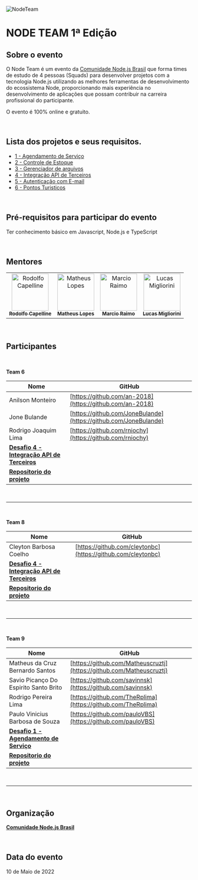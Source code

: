 ![NodeTeam](https://i.imgur.com/OcB0y3X.png)

# NODE TEAM 1ª Edição

## **Sobre o evento**

O Node Team é um evento da [Comunidade Node.js Brasil](https://www.facebook.com/groups/1407602962733165) que forma times de estudo de 4 pessoas (Squads) para desenvolver projetos com a tecnologia Node.js utilizando as melhores ferramentas de desenvolvimento do ecossistema Node, proporcionando mais experiência no desenvolvimento de aplicações que possam contribuir na carreira profissional do participante.

O evento é 100% online e gratuito.

</br>

## Lista dos projetos e seus requisitos.

- [1 - Agendamento de Serviço](https://github.com/nodejsbrasil/nodeteam/blob/main/projetos/projeto-1.md)
- [2 - Controle de Estoque](https://github.com/nodejsbrasil/nodeteam/blob/main/projetos/projeto-2.md)
- [3 - Gerenciador de arquivos](https://github.com/nodejsbrasil/nodeteam/blob/main/projetos/projeto-3.md)
- [4 - Integração API de Terceiros](https://github.com/nodejsbrasil/nodeteam/blob/main/projetos/projeto-4.md)
- [5 - Autenticação com E-mail](https://github.com/nodejsbrasil/nodeteam/blob/main/projetos/projeto-5.md)
- [6 - Pontos Turisticos](https://github.com/nodejsbrasil/nodeteam/blob/main/projetos/projeto-6.md)

</br>

## Pré-requisitos para participar do evento

Ter conhecimento básico em Javascript, Node.js e TypeScript

</br>

## Mentores

<table>
  <tr>
    <td align="center">
      <a href="https://github.com/dorfo-dev" target="_blank">
        <img style="border-radius: 0px;" src="https://avatars.githubusercontent.com/u/9588535?v=4" width="100px;" alt="Rodolfo Capelline"/>
        <br />
        <sub>
          <b>Rodolfo Capelline</b>
        </sub> 
      </a>
    </td>
    <td align="center">
      <a href="https://github.com/inolopesm" target="_blank">
        <img style="border-radius: 0px;" src="https://avatars.githubusercontent.com/u/55152059?v=4" width="100px;" alt="Matheus Lopes"/>
        <br />
        <sub>
          <b>Matheus Lopes</b>
        </sub> 
      </a>
    </td>
    <td align="center">
      <a href="https://github.com/MarcioRaimo" target="_blank">
        <img style="border-radius: 0px;" src="https://avatars.githubusercontent.com/u/12610837?v=4" width="100px;" alt="Marcio Raimo"/>
        <br />
        <sub>
          <b>Marcio Raimo</b>
        </sub> 
      </a>
    </td>
    <td align="center">
      <a href="https://github.com/migh1" target="_blank">
        <img style="border-radius: 0px;" src="https://avatars.githubusercontent.com/u/19498592?v=4" width="100px;" alt="Lucas Migliorini"/>
        <br />
        <sub>
          <b>Lucas Migliorini</b>
        </sub> 
      </a>
    </td>
  </tr>
</table>

</br>

## Participantes

</br>

**Team 6**

| Nome | GitHub |
| --- | --- |
| Anilson Monteiro | [https://github.com/an-2018](https://github.com/an-2018) |
| Jone Bulande | [https://github.com/JoneBulande](https://github.com/JoneBulande) |
| Rodrigo Joaquim Lima | [https://github.com/rniochy](https://github.com/rniochy) |
| [**Desafio 4 - Integração API de Terceiros**](https://github.com/nodejsbrasil/nodeteam/blob/main/projetos/projeto-4.md) | |
| [**Repositorio do projeto**](https://github.com/rniochy/node-team-squad6-projeto4) | |

</br>
<hr>
</br>

**Team 8**

| Nome | GitHub |
| --- | --- |
| Cleyton Barbosa Coelho | [https://github.com/cleytonbc](https://github.com/cleytonbc) |
| [**Desafio 4 - Integração API de Terceiros**](https://github.com/nodejsbrasil/nodeteam/blob/main/projetos/projeto-4.md) |
| [**Repositorio do projeto**](https://github.com/cleytonbc/projeto-4-integracao-api) |

</br>
<hr>
</br>

**Team 9**

| Nome | GitHub |
| --- | --- |
| Matheus da Cruz Bernardo Santos | [https://github.com/Matheuscruztj](https://github.com/Matheuscruztj)
| Savio Picanço Do Espirito Santo Brito | [https://github.com/savinnsk](https://github.com/savinnsk)
| Rodrigo Pereira Lima | [https://github.com/TheRplima](https://github.com/TheRplima)
| Paulo Vinicius Barbosa de Souza | [https://github.com/pauloVBS](https://github.com/pauloVBS)
| [**Desafio 1 - Agendamento de Serviço**](https://github.com/nodejsbrasil/nodeteam/blob/main/projetos/projeto-1.md) |
| [**Repositorio do projeto**](https://github.com/savinnsk/Api_Agendamento_Servico) |

</br>
<hr>
</br>

## Organização

[**Comunidade Node.js Brasil**](https://www.facebook.com/groups/1407602962733165)

</br>

## Data do evento

10 de Maio de 2022